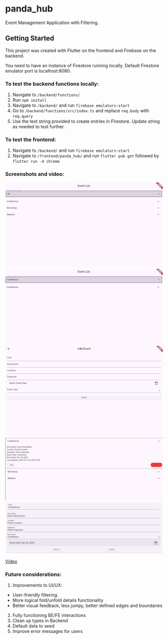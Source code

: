 # panda_hub

Event Management Application with Filtering.

## Getting Started

This project was created with Flutter on the frontend and Firebase on the backend.

You need to have an instance of Firestore running locally. Default Firestore emulator port is localhost:8080.

### To test the backend functions locally:

1. Navigate to `/backend/functions/`
2. Run `npm install`
3. Navigate to `/backend/` and run `firebase emulators:start`
4. Go to `/backend/functions/src/index.ts` and replace `req.body` with `req.query`
5. Use the test string provided to create entries in Firestore. Update string as needed to test further.

### To test the frontend:

1. Navigate to `/backend/` and run `firebase emulators:start`
2. Navigate to `/frontend/panda_hub/` and run `flutter pub get` followed by `flutter run -d chrome`

### Screenshots and video:

![List view](https://github.com/maniutin/panda_hub/blob/main/frontend/panda_hub/web/assets/screenshots/list_view.png "List View")
![Filtered List](https://github.com/maniutin/panda_hub/blob/main/frontend/panda_hub/web/assets/screenshots/filtered_list.png "Filtered List")
![Add event view](https://github.com/maniutin/panda_hub/blob/main/frontend/panda_hub/web/assets/screenshots/add_event_view.png "Add Event View")
![Event Details view](https://github.com/maniutin/panda_hub/blob/main/frontend/panda_hub/web/assets/screenshots/event_details.png "Event Details View")
![Edit view](https://github.com/maniutin/panda_hub/blob/main/frontend/panda_hub/web/assets/screenshots/edit_view.png "Edit View")

[Video](https://share.vidyard.com/watch/vZWqPBgYHEsRxMxQgTCVf1?)

### Future considerations:

1. Improvements to UI/UX:

- User-friendly filtering.
- More logical fold/unfold details functionality
- Better visual feedback, less jumpy, better defined edges and boundaries

2. Fully functioning BE/FE interactions
3. Clean up types in Backend
4. Default data to seed
5. Improve error messages for users
